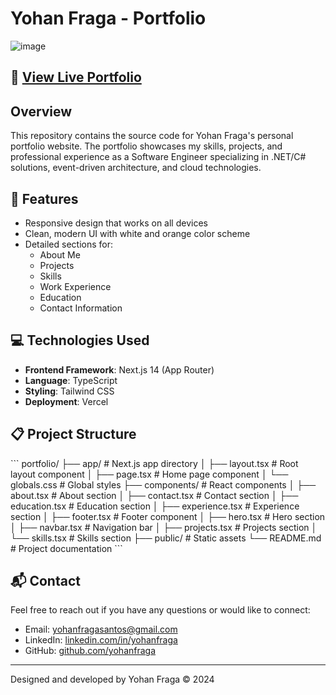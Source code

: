 # Yohan Fraga - Portfolio

![image](https://github.com/user-attachments/assets/63850719-d3c5-4cd4-9b72-7b100426d955)


## 🔗 [View Live Portfolio](https://v0-typescript-portfolio-site-gamma.vercel.app/)

## Overview

This repository contains the source code for Yohan Fraga's personal portfolio website. The portfolio showcases my skills, projects, and professional experience as a Software Engineer specializing in .NET/C# solutions, event-driven architecture, and cloud technologies.

## 🚀 Features

- Responsive design that works on all devices
- Clean, modern UI with white and orange color scheme
- Detailed sections for:
  - About Me
  - Projects
  - Skills
  - Work Experience
  - Education
  - Contact Information

## 💻 Technologies Used

- **Frontend Framework**: Next.js 14 (App Router)
- **Language**: TypeScript
- **Styling**: Tailwind CSS
- **Deployment**: Vercel

## 📋 Project Structure

\`\`\`
portfolio/
├── app/                  # Next.js app directory
│   ├── layout.tsx        # Root layout component
│   ├── page.tsx          # Home page component
│   └── globals.css       # Global styles
├── components/           # React components
│   ├── about.tsx         # About section
│   ├── contact.tsx       # Contact section
│   ├── education.tsx     # Education section
│   ├── experience.tsx    # Experience section
│   ├── footer.tsx        # Footer component
│   ├── hero.tsx          # Hero section
│   ├── navbar.tsx        # Navigation bar
│   ├── projects.tsx      # Projects section
│   └── skills.tsx        # Skills section
├── public/               # Static assets
└── README.md             # Project documentation
\`\`\`

## 📬 Contact

Feel free to reach out if you have any questions or would like to connect:

- Email: yohanfragasantos@gmail.com
- LinkedIn: [linkedin.com/in/yohanfraga](https://www.linkedin.com/in/yohanfraga/)
- GitHub: [github.com/yohanfraga](https://github.com/yohanfraga)

---

Designed and developed by Yohan Fraga © 2024
